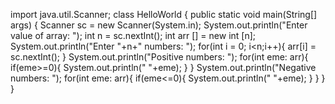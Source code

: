 
import java.util.Scanner;
class HelloWorld {
    public static void main(String[] args) {
        Scanner sc = new Scanner(System.in);
        System.out.println("Enter value of array: ");
        int n = sc.nextInt();
        int arr [] = new int [n];
        System.out.println("Enter "+n+" numbers: ");
        for(int i = 0; i<n;i++){
            arr[i] = sc.nextInt();
        }
        System.out.println("Positive numbers: ");
        for(int eme: arr){
            if(eme>=0){
                System.out.println(" "+eme);
            }
        }
        System.out.println("Negative numbers: ");
        for(int eme: arr){
            if(eme<=0){
                System.out.println(" "+eme);
            }
        }
}
}
